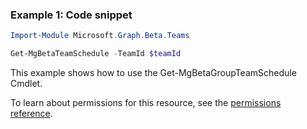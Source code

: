 ### Example 1: Code snippet

```powershell
Import-Module Microsoft.Graph.Beta.Teams

Get-MgBetaTeamSchedule -TeamId $teamId
```
This example shows how to use the Get-MgBetaGroupTeamSchedule Cmdlet.

To learn about permissions for this resource, see the [permissions reference](/graph/permissions-reference).

